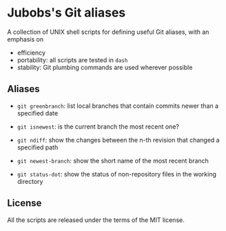 # Jubobs's Git aliases

A collection of UNIX shell scripts for defining useful Git aliases,
with an emphasis on

- efficiency
- portability:  all scripts are tested in `dash`
- stability:    Git plumbing commands are used wherever possible

## Aliases

- `git greenbranch`: list local branches that contain commits newer than
 a specified date

- `git isnewest`: is the current branch the most recent one?

- `git ndiff`: show the changes between the n-th revision that changed a
 specified path

- `git newest-branch`: show the short name of the most recent branch

- `git status-dot`: show the status of non-repository files in the working
 directory

## License

All the scripts are released under the terms of the MIT license.

